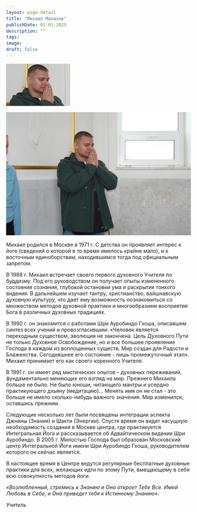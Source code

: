 ```yaml
---
layout: page-detail
title: "Михаил Малахов"
publishDate: 01-01-2025
description: ""
tags:
image:
draft: false
---
```


![Михаил Малахов](/upload/iblock/c0f/c0f12ca3f7cd3be9dcae7a4f8ebd7c41.jpg "Михаил Малахов") 

[![](/binaries/am/6306.jpg)](/binaries/am/6306.jpg)

Михаил родился в Москве в 1971 г. С детства он проявляет интерес к йоге (сведений о которой в то время имелось крайне мало), и к восточным единоборствам, находившимся тогда под официальным запретом.

В 1988 г. Михаил встречает своего первого духовного Учителя по буддизму. Под его руководством он получает опыты измененного состояния сознания, глубокой остановки ума и раскрытия тонкого видения. В дальнейшем изучает тантру, христианство, вайшнавскую духовную культуру, что дает ему возможность познакомиться со множеством методов духовной практики и многообразием восприятия Бога в различных духовных традициях.

В 1990 г. он знакомится с работами Шри Ауробиндо Гхоша, описавшем синтез всех учений и провозгласившим: «Человек является переходным существом, эволюция не закончена. Цель Духовного Пути не только Духовное Освобождение, но и все большее проявление Господа в каждом из воплощенных существ. Мир создан для Радости и Блаженства. Сегодняшнее его состояние - лишь промежуточный этап». Михаил принимает его как своего коренного Учителя.

В 1991 г. он имеет ряд мистических опытов – духовных переживаний, фундаментально меняющих его взгляд на мир. Прежнего Михаила больше не было. Не было юноши, читающего мантры и усердно практикующего дхьяну (медитацию)... Менять имя он не стал - это больше не имело сколько-нибудь важного значения. Мир изменился, оставшись прежним.

Следующие несколько лет были посвящены интеграции аспекта Джняны (Знания) и Шакти (Энергии). Спустя время он видит насущную необходимость создания в Москве центра, где практикуется Интегральная Йога и рассказывается об Адвайтическом видении Шри Ауробиндо. В 2005 г. Милостью Господа был образован Московский центр Интегральной Йоги имени Шри Ауробиндо Гхоша, руководителем которого он сейчас является.

В настоящее время в Центре ведутся регулярные бесплатные духовные практики для всех, желающих идти по этому Пути, вмещающему в себя всю совокупность методов йоги.

«_Возлюбленный, стремись к Знанию и Оно откроет Тебе Все._ _Имей Любовь в Себе, и Она приведет тебя к Истинному Знанию_».  

_Учитель_
  
  

